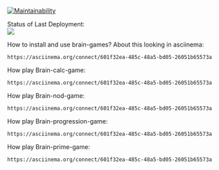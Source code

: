 [![Maintainability](https://api.codeclimate.com/v1/badges/a99a88d28ad37a79dbf6/maintainability)](https://codeclimate.com/github/codeclimate/codeclimate/maintainability)

Status of Last Deployment:<br>
<img src="https://github.com/llss1989/frontend-project-lvl1/workflows/My-GitHubActions-Basics/badge.svg?branch=master"><br>

How to install and use brain-games? About this looking in asciinema:
    
    https://asciinema.org/connect/601f32ea-485c-48a5-bd05-26051b65573a

How play Brain-calc-game:
    
    https://asciinema.org/connect/601f32ea-485c-48a5-bd05-26051b65573a

How play Brain-nod-game:
    
    https://asciinema.org/connect/601f32ea-485c-48a5-bd05-26051b65573a

How play Brain-progression-game:
    
    https://asciinema.org/connect/601f32ea-485c-48a5-bd05-26051b65573a

How play Brain-prime-game:
    
    https://asciinema.org/connect/601f32ea-485c-48a5-bd05-26051b65573a

